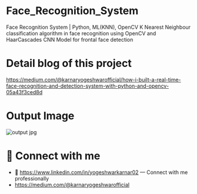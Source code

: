 # Face_Recognition_System

Face Recognition System | Python, ML(KNN), OpenCV
K Nearest Neighbour classification algorithm in face recognition using OpenCV and HaarCascades CNN
Model for frontal face detection

# Detail blog of this project 
https://medium.com/@karnaryogeshwarofficial/how-i-built-a-real-time-face-recognition-and-detection-system-with-python-and-opencv-05a43f3ced8d

# Output Image
![output jpg](https://github.com/user-attachments/assets/91c8210c-e3b4-473c-a996-640e0b1ba09d)

# 🤝 Connect with me
- 💼 https://www.linkedin.com/in/yogeshwarkarnar02 — Connect with me professionally
- https://medium.com/@karnaryogeshwarofficial
